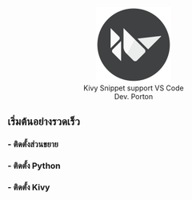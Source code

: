 <p align="center"><a href="#" ><img src="images/icons_kv.png" height="150px" style/></a>
<br>
  Kivy Snippet support VS Code
  <br>
  Dev. Porton
</p>

## เริ่มต้นอย่างรวดเร็ว
### - ติดตั้งส่วนขยาย 
### - ติดตั้ง Python
### - ติดตั้ง Kivy

